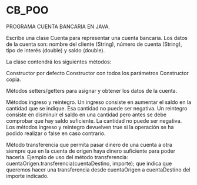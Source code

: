 # CB_POO

PROGRAMA CUENTA BANCARIA EN JAVA. 

Escribe una clase Cuenta para representar una cuenta bancaria. Los datos de la cuenta son: nombre del cliente (String), número de cuenta (String), tipo de interés (double) y saldo (double). 

La clase contendrá los siguientes métodos: 

Constructor por defecto 
Constructor con todos los parámetros 
Constructor copia. 

Métodos setters/getters para asignar y obtener los datos de la cuenta. 

Métodos ingreso y reintegro. Un ingreso consiste en aumentar el saldo en la cantidad que se indique. Esa cantidad no puede ser negativa. Un reintegro consiste en disminuir el saldo en una cantidad pero antes se debe comprobar que hay saldo suficiente. La cantidad no puede ser negativa. Los métodos ingreso y reintegro devuelven true si la operación se ha podido realizar o false en caso contrario. 

Método transferencia que permita pasar dinero de una cuenta a otra siempre que en la cuenta de origen haya dinero suficiente para poder hacerla. Ejemplo de uso del método transferencia: cuentaOrigen.transferencia(cuentaDestino, importe); que indica que queremos hacer una transferencia desde cuentaOrigen a cuentaDestino del importe indicado.
